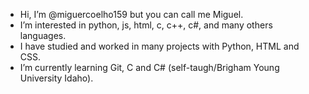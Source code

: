 - Hi, I’m @miguercoelho159 but you can call me Miguel.
- I’m interested in python, js, html, c, c++, c#, and many others languages.
- I have studied and worked in many projects with Python, HTML and CSS.
- I’m currently learning Git, C and C# (self-taugh/Brigham Young University Idaho).

